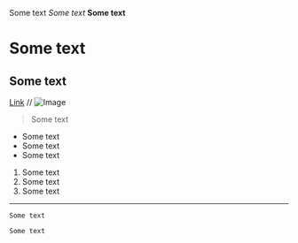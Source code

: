 Some text
*Some text*
**Some text**
# Some text
## Some text
[Link](https://okulkarni573.github.io/cse15l-lab-reports/notindex.html)
// ![Image](https://images.pexels.com/photos/733853/pexels-photo-733853.jpeg?auto=compress&cs=tinysrgb&h=750&w=1260)
> Some text 
> 
* Some text
* Some text
* Some text
1. Some text
2. Some text
3. Some text
***
`Some text`
```
Some text
```
